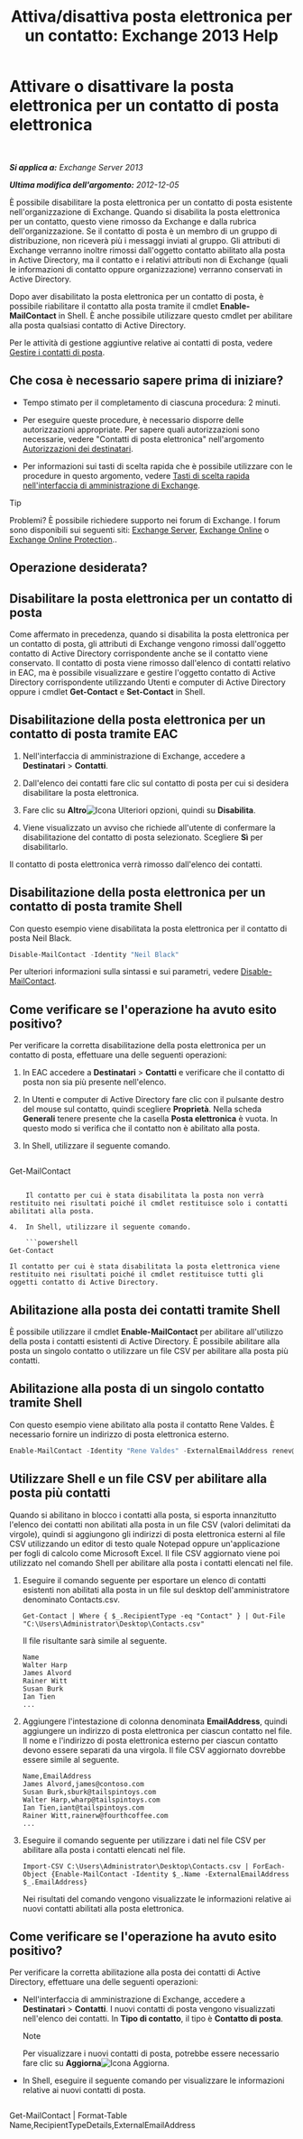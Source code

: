 ﻿---
title: 'Attiva/disattiva posta elettronica per un contatto: Exchange 2013 Help'
TOCTitle: Attivare o disattivare la posta elettronica per un contatto di posta elettronica
ms:assetid: ca47441f-1aa4-4958-aba5-18d51e59837e
ms:mtpsurl: https://technet.microsoft.com/it-it/library/Bb124552(v=EXCHG.150)
ms:contentKeyID: 50555681
ms.date: 05/22/2018
mtps_version: v=EXCHG.150
ms.translationtype: MT
---

# Attivare o disattivare la posta elettronica per un contatto di posta elettronica

 

_**Si applica a:** Exchange Server 2013_

_**Ultima modifica dell'argomento:** 2012-12-05_

È possibile disabilitare la posta elettronica per un contatto di posta esistente nell'organizzazione di Exchange. Quando si disabilita la posta elettronica per un contatto, questo viene rimosso da Exchange e dalla rubrica dell'organizzazione. Se il contatto di posta è un membro di un gruppo di distribuzione, non riceverà più i messaggi inviati al gruppo. Gli attributi di Exchange verranno inoltre rimossi dall'oggetto contatto abilitato alla posta in Active Directory, ma il contatto e i relativi attributi non di Exchange (quali le informazioni di contatto oppure organizzazione) verranno conservati in Active Directory.

Dopo aver disabilitato la posta elettronica per un contatto di posta, è possibile riabilitare il contatto alla posta tramite il cmdlet **Enable-MailContact** in Shell. È anche possibile utilizzare questo cmdlet per abilitare alla posta qualsiasi contatto di Active Directory.

Per le attività di gestione aggiuntive relative ai contatti di posta, vedere [Gestire i contatti di posta](https://docs.microsoft.com/it-it/exchange/recipients-in-exchange-online/manage-mail-contacts).

## Che cosa è necessario sapere prima di iniziare?

  - Tempo stimato per il completamento di ciascuna procedura: 2 minuti.

  - Per eseguire queste procedure, è necessario disporre delle autorizzazioni appropriate. Per sapere quali autorizzazioni sono necessarie, vedere "Contatti di posta elettronica" nell'argomento [Autorizzazioni dei destinatari](recipients-permissions-exchange-2013-help.md).

  - Per informazioni sui tasti di scelta rapida che è possibile utilizzare con le procedure in questo argomento, vedere [Tasti di scelta rapida nell'interfaccia di amministrazione di Exchange](keyboard-shortcuts-in-the-exchange-admin-center-exchange-online-protection-help.md).


> [!TIP]
> Problemi? È possibile richiedere supporto nei forum di Exchange. I forum sono disponibili sui seguenti siti: <A href="https://go.microsoft.com/fwlink/p/?linkid=60612">Exchange Server</A>, <A href="https://go.microsoft.com/fwlink/p/?linkid=267542">Exchange Online</A> o <A href="https://go.microsoft.com/fwlink/p/?linkid=285351">Exchange Online Protection</A>..



## Operazione desiderata?

## Disabilitare la posta elettronica per un contatto di posta

Come affermato in precedenza, quando si disabilita la posta elettronica per un contatto di posta, gli attributi di Exchange vengono rimossi dall'oggetto contatto di Active Directory corrispondente anche se il contatto viene conservato. Il contatto di posta viene rimosso dall'elenco di contatti relativo in EAC, ma è possibile visualizzare e gestire l'oggetto contatto di Active Directory corrispondente utilizzando Utenti e computer di Active Directory oppure i cmdlet **Get-Contact** e **Set-Contact** in Shell.

## Disabilitazione della posta elettronica per un contatto di posta tramite EAC

1.  Nell'interfaccia di amministrazione di Exchange, accedere a **Destinatari** \> **Contatti**.

2.  Dall'elenco dei contatti fare clic sul contatto di posta per cui si desidera disabilitare la posta elettronica.

3.  Fare clic su **Altro**![Icona Ulteriori opzioni](images/JJ150550.5381819e-3b21-4873-8714-e9b956290b28(EXCHG.150).gif "Icona Ulteriori opzioni"), quindi su **Disabilita**.

4.  Viene visualizzato un avviso che richiede all'utente di confermare la disabilitazione del contatto di posta selezionato. Scegliere **Sì** per disabilitarlo.

Il contatto di posta elettronica verrà rimosso dall'elenco dei contatti.

## Disabilitazione della posta elettronica per un contatto di posta tramite Shell

Con questo esempio viene disabilitata la posta elettronica per il contatto di posta Neil Black.

```powershell
Disable-MailContact -Identity "Neil Black"
```

Per ulteriori informazioni sulla sintassi e sui parametri, vedere [Disable-MailContact](https://technet.microsoft.com/it-it/library/aa997465\(v=exchg.150\)).

## Come verificare se l'operazione ha avuto esito positivo?

Per verificare la corretta disabilitazione della posta elettronica per un contatto di posta, effettuare una delle seguenti operazioni:

1.  In EAC accedere a **Destinatari** \> **Contatti** e verificare che il contatto di posta non sia più presente nell'elenco.

2.  In Utenti e computer di Active Directory fare clic con il pulsante destro del mouse sul contatto, quindi scegliere **Proprietà**. Nella scheda **Generali** tenere presente che la casella **Posta elettronica** è vuota. In questo modo si verifica che il contatto non è abilitato alla posta.

3.  In Shell, utilizzare il seguente comando.
    
    ```powershell
Get-MailContact
```
    
    Il contatto per cui è stata disabilitata la posta non verrà restituito nei risultati poiché il cmdlet restituisce solo i contatti abilitati alla posta.

4.  In Shell, utilizzare il seguente comando.
    
    ```powershell
Get-Contact
```
    
    Il contatto per cui è stata disabilitata la posta elettronica viene restituito nei risultati poiché il cmdlet restituisce tutti gli oggetti contatto di Active Directory.

## Abilitazione alla posta dei contatti tramite Shell

È possibile utilizzare il cmdlet **Enable-MailContact** per abilitare all'utilizzo della posta i contatti esistenti di Active Directory. È possibile abilitare alla posta un singolo contatto o utilizzare un file CSV per abilitare alla posta più contatti.

## Abilitazione alla posta di un singolo contatto tramite Shell

Con questo esempio viene abilitato alla posta il contatto Rene Valdes. È necessario fornire un indirizzo di posta elettronica esterno.

```powershell
Enable-MailContact -Identity "Rene Valdes" -ExternalEmailAddress renev@tailspintoys.com
```

## Utilizzare Shell e un file CSV per abilitare alla posta più contatti

Quando si abilitano in blocco i contatti alla posta, si esporta innanzitutto l'elenco dei contatti non abilitati alla posta in un file CSV (valori delimitati da virgole), quindi si aggiungono gli indirizzi di posta elettronica esterni al file CSV utilizzando un editor di testo quale Notepad oppure un'applicazione per fogli di calcolo come Microsoft Excel. Il file CSV aggiornato viene poi utilizzato nel comando Shell per abilitare alla posta i contatti elencati nel file.

1.  Eseguire il comando seguente per esportare un elenco di contatti esistenti non abilitati alla posta in un file sul desktop dell'amministratore denominato Contacts.csv.
    
        Get-Contact | Where { $_.RecipientType -eq "Contact" } | Out-File "C:\Users\Administrator\Desktop\Contacts.csv"
    
    Il file risultante sarà simile al seguente.
    
        Name
        Walter Harp
        James Alvord
        Rainer Witt
        Susan Burk
        Ian Tien
        ...

2.  Aggiungere l'intestazione di colonna denominata **EmailAddress**, quindi aggiungere un indirizzo di posta elettronica per ciascun contatto nel file. Il nome e l'indirizzo di posta elettronica esterno per ciascun contatto devono essere separati da una virgola. Il file CSV aggiornato dovrebbe essere simile al seguente.
    
        Name,EmailAddress
        James Alvord,james@contoso.com
        Susan Burk,sburk@tailspintoys.com
        Walter Harp,wharp@tailspintoys.com
        Ian Tien,iant@tailspintoys.com
        Rainer Witt,rainerw@fourthcoffee.com
        ...

3.  Eseguire il comando seguente per utilizzare i dati nel file CSV per abilitare alla posta i contatti elencati nel file.
    
        Import-CSV C:\Users\Administrator\Desktop\Contacts.csv | ForEach-Object {Enable-MailContact -Identity $_.Name -ExternalEmailAddress $_.EmailAddress}
    
    Nei risultati del comando vengono visualizzate le informazioni relative ai nuovi contatti abilitati alla posta elettronica.

## Come verificare se l'operazione ha avuto esito positivo?

Per verificare la corretta abilitazione alla posta dei contatti di Active Directory, effettuare una delle seguenti operazioni:

  - Nell'interfaccia di amministrazione di Exchange, accedere a **Destinatari** \> **Contatti**. I nuovi contatti di posta vengono visualizzati nell'elenco dei contatti. In **Tipo di contatto**, il tipo è **Contatto di posta**.
    

    > [!NOTE]
    > Per visualizzare i nuovi contatti di posta, potrebbe essere necessario fare clic su <STRONG>Aggiorna</STRONG><IMG title="Icona Aggiorna" alt="Icona Aggiorna" src="images/Dd353189.85f271ca-32a4-426c-842a-d2172567099d(EXCHG.150).gif">.



  - In Shell, eseguire il seguente comando per visualizzare le informazioni relative ai nuovi contatti di posta.
    
    ```powershell
Get-MailContact | Format-Table Name,RecipientTypeDetails,ExternalEmailAddress
```

